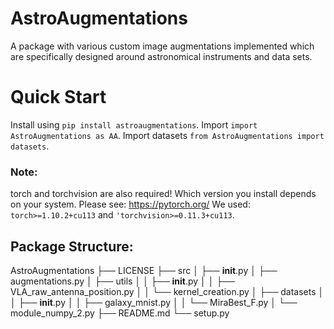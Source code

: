 # AstroAugmentations
A package with various custom image augmentations implemented which are specifically designed around astronomical instruments and data sets.

# Quick Start
Install using `pip install astroaugmentations`.
Import `import AstroAugmentations as AA`.
Import datasets `from AstroAugmentations import datasets`.

### Note:
torch and torchvision are also required!
Which version you install depends on your system. Please see: https://pytorch.org/
We used: `torch>=1.10.2+cu113` and `'torchvision>=0.11.3+cu113`.

## Package Structure:
AstroAugmentations
├── LICENSE
├── src
│   ├── __init__.py
│   ├── augmentations.py
│   ├── utils
│   │   ├── __init__.py
│   │   ├── VLA_raw_antenna_position.py
│   │   └── kernel_creation.py
│   ├── datasets
│   │   ├── __init__.py
│   │   ├── galaxy_mnist.py
│   │   └── MiraBest_F.py
│   └── module_numpy_2.py
├── README.md
└── setup.py
